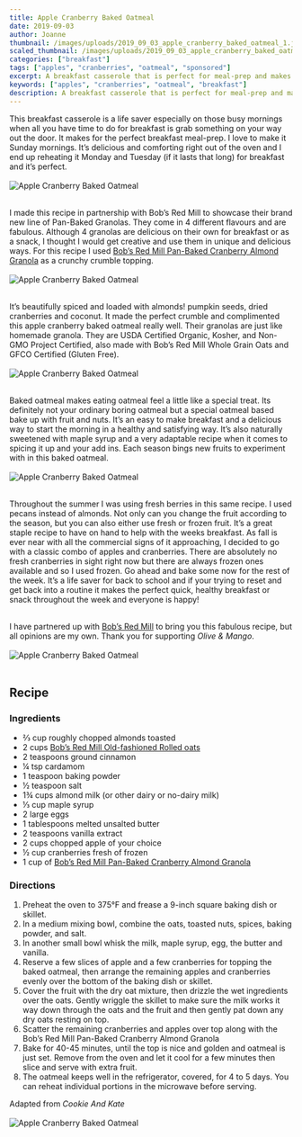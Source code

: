 ```yaml
---
title: Apple Cranberry Baked Oatmeal
date: 2019-09-03
author: Joanne
thumbnail: /images/uploads/2019_09_03_apple_cranberry_baked_oatmeal_1.jpg
scaled_thumbnail: /images/uploads/2019_09_03_apple_cranberry_baked_oatmeal_0.jpg
categories: ["breakfast"]
tags: ["apples", "cranberries", "oatmeal", "sponsored"]
excerpt: A breakfast casserole that is perfect for meal-prep and makes for a great grab and go brekkie or snack
keywords: ["apples", "cranberries", "oatmeal", "breakfast"]
description: A breakfast casserole that is perfect for meal-prep and makes for a great grab and go brekkie or snack
---
```


This breakfast casserole is a life saver especially on those busy mornings when all you have time to do for breakfast is grab something on your way out the door. It makes for the perfect breakfast meal-prep. I love to make it Sunday mornings. It’s delicious and comforting right out of the oven and I end up reheating it Monday and Tuesday (if it lasts that long) for breakfast and it’s perfect. 
</br>
</br>
![Apple Cranberry Baked Oatmeal](/images/uploads/2019_09_03_apple_cranberry_baked_oatmeal_2.jpg)
</br>
</br>

I made this recipe in partnership with Bob’s Red Mill to showcase their brand new line of Pan-Baked Granolas. They come in 4 different flavours and are fabulous. Although 4 granolas are delicious on their own for breakfast or as a snack, I thought I would get creative and use them in unique and delicious ways. For this recipe I used <span class="highlight"><a rel="nofollow" href="https://www.bobsredmill.com/cranberry-almond-pan-baked-granola.html">Bob’s Red Mill Pan-Baked Cranberry Almond Granola</a></span> as a crunchy crumble topping. 
</br>
</br>
![Apple Cranberry Baked Oatmeal](/images/uploads/2019_09_03_apple_cranberry_baked_oatmeal_3.jpg)
</br>
</br>

It’s beautifully spiced and loaded with almonds! pumpkin seeds, dried cranberries and coconut. It made the perfect crumble and complimented this apple cranberry baked oatmeal really well. Their granolas are just like homemade granola. They are USDA Certified Organic, Kosher, and Non-GMO Project Certified, also made with Bob’s Red Mill Whole Grain Oats and GFCO Certified (Gluten Free). 
</br>
</br>
![Apple Cranberry Baked Oatmeal](/images/uploads/2019_09_03_apple_cranberry_baked_oatmeal_4.jpg)
</br>
</br>

Baked oatmeal makes eating oatmeal feel a little like a special treat. Its definitely not your ordinary boring oatmeal but a special oatmeal based bake up with fruit and nuts. It’s an easy to make breakfast and a delicious way to start the morning in a healthy and satisfying way. It’s also naturally sweetened with maple syrup and a very adaptable recipe when it comes to spicing it up and your add ins. Each season bings new fruits to experiment with in this baked oatmeal. 
</br>
</br>
![Apple Cranberry Baked Oatmeal](/images/uploads/2019_09_03_apple_cranberry_baked_oatmeal_5.jpg)
</br>
</br>

Throughout the summer I was using fresh berries in this same recipe. I used pecans instead of almonds. Not only can you change the fruit according to the season, but you can also either use fresh or frozen fruit. It’s a great staple recipe to have on hand to help with the weeks breakfast. As fall is ever near with all the commercial signs of it approaching, I decided to go with a classic combo of apples and cranberries. There are absolutely no fresh cranberries in sight right now but there are always frozen ones available and so I used frozen. Go ahead and bake some now for the rest of the week.  It’s a life saver for back to school and if your trying to reset and get back into a routine it makes the perfect quick, healthy breakfast or snack throughout the week and everyone is happy!
</br>
</br>

I have partnered up with <span class="highlight"><a rel="nofollow" href="https://www.bobsredmill.com/?utm_source=TheOliveAndMango&utm_medium=influencer&utm_campaign=bobsredmill">Bob’s Red Mill</a></span> to bring you this fabulous recipe, but all opinions are my own. Thank you for supporting _Olive & Mango_.
</br>
</br>
![Apple Cranberry Baked Oatmeal](/images/uploads/2019_09_03_apple_cranberry_baked_oatmeal_6.jpg)
</br>
</br>

## Recipe
### Ingredients

* <span itemprop="ingredients">⅔ cup roughly chopped almonds toasted </span>
* <span itemprop="ingredients">2 cups <span class="highlight"><a rel="nofollow" href="https://www.bobsredmill.com/regular-rolled-oats.html">Bob’s Red Mill Old-fashioned Rolled oats</a></span></span>
* <span itemprop="ingredients">2 teaspoons ground cinnamon </span>
* <span itemprop="ingredients">&frac14; tsp cardamom </span>
* <span itemprop="ingredients">1 teaspoon baking powder</span>
* <span itemprop="ingredients">&frac12; teaspoon salt </span>
* <span itemprop="ingredients">1¾ cups almond milk (or other dairy or no-dairy milk) </span>
* <span itemprop="ingredients">⅓ cup maple syrup </span>
* <span itemprop="ingredients">2 large eggs </span>
* <span itemprop="ingredients">1 tablespoons melted unsalted butter </span>
* <span itemprop="ingredients">2 teaspoons vanilla extract</span>
* <span itemprop="ingredients">2 cups chopped apple of your choice </span>
* <span itemprop="ingredients">&frac12; cup cranberries fresh of frozen </span>
* <span itemprop="ingredients">1 cup of <span class="highlight"><a rel="nofollow" href="https://www.bobsredmill.com/cranberry-almond-pan-baked-granola.html">Bob’s Red Mill Pan-Baked Cranberry Almond Granola</a></span> </span>


### Directions

1. Preheat the oven to 375°F and frease a 9-inch square baking dish or skillet. 
2. In a medium mixing bowl, combine the oats, toasted nuts, spices, baking powder, and salt. 
3. In another small bowl whisk the milk, maple syrup, egg, the butter and vanilla.
4. Reserve a few slices of apple and a few cranberries for topping the baked oatmeal, then arrange the remaining apples and cranberries evenly over the bottom of the baking dish or skillet. 
5. Cover the fruit with the dry oat mixture, then drizzle the wet ingredients over the oats. Gently wriggle the skillet to make sure the milk works it way down through the oats and the fruit and then gently pat down any dry oats resting on top.
6. Scatter the remaining cranberries and apples over top along with the Bob’s Red Mill Pan-Baked Cranberry Almond Granola
7. Bake for 40-45 minutes, until the top is nice and golden and oatmeal is just set. Remove from the oven and let it cool for a few minutes then slice and serve with extra fruit. 
8. The oatmeal keeps well in the refrigerator, covered, for 4 to 5 days. You can reheat individual portions in the microwave before serving.

Adapted from _Cookie And Kate_
</br>
</br>
![Apple Cranberry Baked Oatmeal](/images/uploads/2019_09_03_apple_cranberry_baked_oatmeal_7.jpg)